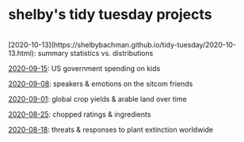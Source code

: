 # shelby's tidy tuesday projects

<br>
[2020-10-13](https://shelbybachman.github.io/tidy-tuesday/2020-10-13.html): summary statistics vs. distributions

[2020-09-15](https://shelbybachman.github.io/tidy-tuesday/2020-09-15.html): US government spending on kids

[2020-09-08](https://shelbybachman.github.io/tidy-tuesday/2020-09-08.html): speakers & emotions on the sitcom friends

[2020-09-01](https://shelbybachman.github.io/tidy-tuesday/2020-09-01.html): global crop yields & arable land over time

[2020-08-25](https://shelbybachman.github.io/tidy-tuesday/2020-08-25.html): chopped ratings & ingredients

[2020-08-18](https://shelbybachman.github.io/tidy-tuesday/2020-08-18.html): threats & responses to plant extinction worldwide
